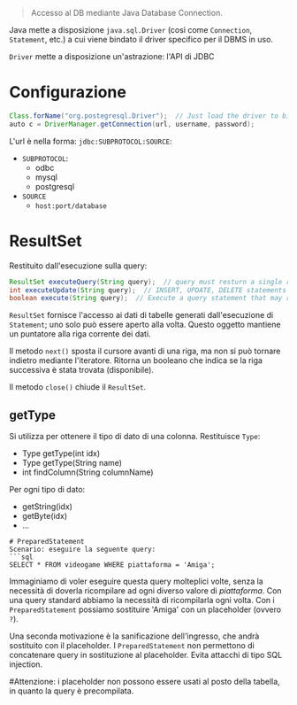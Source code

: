 > Accesso al DB mediante Java Database Connection.

Java mette a disposizione `java.sql.Driver` (così come `Connection`,  `Statement`, etc.) a cui viene bindato il driver specifico per il DBMS in uso.

`Driver` mette a disposizione un'astrazione: l'API di JDBC

# Configurazione
```java
Class.forName("org.postegresql.Driver");  // Just load the driver to bind it to java.sql.Driver
auto c = DriverManager.getConnection(url, username, password);
```

L'url è nella forma: `jdbc:SUBPROTOCOL:SOURCE`:
- `SUBPROTOCOL`:
	- odbc
	- mysql
	- postgresql
- `SOURCE`
	- `host:port/database`

# ResultSet
Restituito dall'esecuzione sulla query:
```java
ResultSet executeQuery(String query);  // query must resturn a single result set
int executeUpdate(String query);  // INSERT, UPDATE, DELETE statements
boolean execute(String query);  // Execute a query statement that may return multiple results
```

`ResultSet` fornisce l'accesso ai dati di tabelle generati dall'esecuzione di `Statement`; uno solo può essere aperto alla volta. Questo oggetto mantiene un puntatore alla riga corrente dei dati.

Il metodo `next()` sposta il cursore avanti di una riga, ma non si può tornare indietro mediante l'iteratore. Ritorna un booleano che indica se la riga successiva è stata trovata (disponibile).

Il metodo `close()` chiude il `ResultSet`.

## getType
Si utilizza per ottenere il tipo di dato di una colonna. Restituisce `Type`:
- Type getType(int idx)
- Type getType(String name)
- int findColumn(String columnName)

Per ogni tipo di dato:
- getString(idx)
- getByte(idx)
- ...

```
# PreparedStatement
Scenario: eseguire la seguente query:
```sql
SELECT * FROM videogame WHERE piattaforma = 'Amiga';
```

Immaginiamo di voler eseguire questa query molteplici volte, senza la necessità di doverla ricompilare ad ogni diverso valore di _piattaforma_. Con una query standard abbiamo la necessità di ricompilarla ogni volta. Con i `PreparedStatement` possiamo sostituire 'Amiga' con un placeholder (ovvero `?`).

Una seconda motivazione è la sanificazione dell'ingresso, che andrà sostituito con il placeholder. I `PreparedStatement` non permettono di concatenare query in sostituzione al placeholder. Evita attacchi di tipo SQL injection.

#Attenzione: i placeholder non possono essere usati al posto della tabella, in quanto la query è precompilata.

